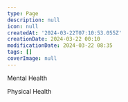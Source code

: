 ```yaml
---
type: Page
description: null
icon: null
createdAt: '2024-03-22T07:10:53.055Z'
creationDate: 2024-03-22 00:10
modificationDate: 2024-03-22 08:35
tags: []
coverImage: null
---
```



Mental Health



Physical Health

